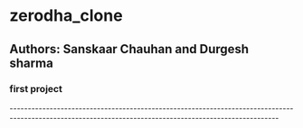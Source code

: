 # zerodha_clone
<h2>Authors: Sanskaar Chauhan and Durgesh sharma</h2>
<h3>first project</h3>
--------------------------------------------------------------------------------------------------------------------------------------------------------
